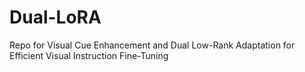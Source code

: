 # Dual-LoRA
Repo for Visual Cue Enhancement and Dual Low-Rank Adaptation for Efficient Visual Instruction Fine-Tuning
